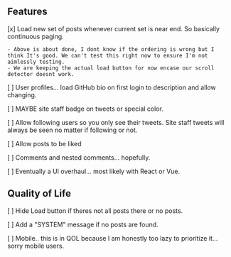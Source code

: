 ## Features

[x] Load new set of posts whenever current set is near end. So basically continuous paging.

    - Above is about done, I dont know if the ordering is wrong but I think It's good. We can't test this right now to ensure I'm not aimlessly testing.
    - We are keeping the actual load button for now encase our scroll detector doesnt work.

[ ] User profiles... load GitHub bio on first login to description and allow changing.

[ ] MAYBE site staff badge on tweets or special color.

[ ] Allow following users so you only see their tweets. Site staff tweets will always be seen no matter if following or not.

[ ] Allow posts to be liked

[ ] Comments and nested comments... hopefully.

[ ] Eventually a UI overhaul... most likely with React or Vue.

## Quality of Life

[ ] Hide Load button if theres not all posts there or no posts.

[ ] Add a "SYSTEM" message if no posts are found.

[ ] Mobile.. this is in QOL because I am honestly too lazy to prioritize it... sorry mobile users.
